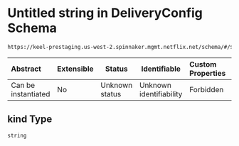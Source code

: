 # Untitled string in DeliveryConfig Schema

```txt
https://keel-prestaging.us-west-2.spinnaker.mgmt.netflix.net/schema/#/$defs/Resource/properties/kind
```




| Abstract            | Extensible | Status         | Identifiable            | Custom Properties | Additional Properties | Access Restrictions | Defined In                                                    |
| :------------------ | ---------- | -------------- | ----------------------- | :---------------- | --------------------- | ------------------- | ------------------------------------------------------------- |
| Can be instantiated | No         | Unknown status | Unknown identifiability | Forbidden         | Allowed               | none                | [keel.schema.json\*](keel.schema.json "open original schema") |

## kind Type

`string`
